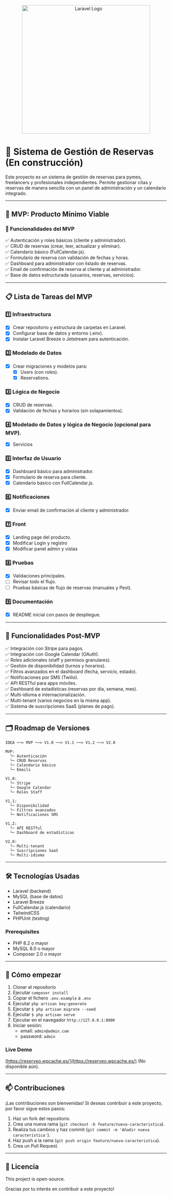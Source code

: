 <p align="center"><a href="https://laravel.com" target="_blank"><img src="https://raw.githubusercontent.com/laravel/art/master/logo-lockup/5%20SVG/2%20CMYK/1%20Full%20Color/laravel-logolockup-cmyk-red.svg" width="400" alt="Laravel Logo"></a></p>

# 📅 Sistema de Gestión de Reservas (En construcción)

Este proyecto es un sistema de gestión de reservas para pymes, freelancers y profesionales independientes. Permite gestionar citas y reservas de manera sencilla con un panel de administración y un calendario integrado.

---

## 🚀 MVP: Producto Mínimo Viable

### 🎯 Funcionalidades del MVP

✅ Autenticación y roles básicos (cliente y administrador).  
✅ CRUD de reservas (crear, leer, actualizar y eliminar).  
✅ Calendario básico (FullCalendar.js).  
✅ Formulario de reserva con validación de fechas y horas.  
✅ Dashboard para administrador con listado de reservas.  
✅ Email de confirmación de reserva al cliente y al administrador.  
✅ Base de datos estructurada (usuarios, reservas, servicios).

---

## 📋 Lista de Tareas del MVP

### 1️⃣ Infraestructura

-   [x] Crear repositorio y estructura de carpetas en Laravel.
-   [x] Configurar base de datos y entorno (.env).
-   [x] Instalar Laravel Breeze o Jetstream para autenticación.

### 2️⃣ Modelado de Datos

-   [x] Crear migraciones y modelos para:
    -   [x] Users (con roles).
    -   [x] Reservations.

### 3️⃣ Lógica de Negocio

-   [x] CRUD de reservas.
-   [x] Validación de fechas y horarios (sin solapamientos).

### 4️⃣ Modelado de Datos y lógica de Negocio (opcional para MVP).

-   [x] Servicios

### 5️⃣ Interfaz de Usuario

-   [x] Dashboard básico para administrador.
-   [x] Formulario de reserva para cliente.
-   [x] Calendario básico con FullCalendar.js.

### 6️⃣ Notificaciones

-   [x] Enviar email de confirmación al cliente y administrador.

### 7️⃣ Front

-   [x] Landing page del producto.
-   [x] Modificar Login y registro
-   [x] Modificar panel admin y vistas

### 8️⃣ Pruebas

-   [x] Validaciones principales.
-   [ ] Revisar todo el flujo.
-   [ ] Pruebas básicas de flujo de reservas (manuales y Pest).

### 9️⃣ Documentación

-   [x] README inicial con pasos de despliegue.

---

## 🌱 Funcionalidades Post-MVP

✅ Integración con Stripe para pagos.  
✅ Integración con Google Calendar (OAuth).  
✅ Roles adicionales (staff y permisos granulares).  
✅ Gestión de disponibilidad (turnos y horarios).  
✅ Filtros avanzados en el dashboard (fecha, servicio, estado).  
✅ Notificaciones por SMS (Twilio).  
✅ API RESTful para apps móviles.  
✅ Dashboard de estadísticas (reservas por día, semana, mes).  
✅ Multi-idioma e internacionalización.  
✅ Multi-tenant (varios negocios en la misma app).  
✅ Sistema de suscripciones SaaS (planes de pago).

---

## 🗂️ Roadmap de Versiones

```text
IDEA ──> MVP ──> V1.0 ──> V1.1 ──> V1.2 ──> V2.0

MVP:
  └─ Autenticación
  └─ CRUD Reservas
  └─ Calendario básico
  └─ Emails

V1.0:
  └─ Stripe
  └─ Google Calendar
  └─ Roles Staff

V1.1:
  └─ Disponibilidad
  └─ Filtros avanzados
  └─ Notificaciones SMS

V1.2:
  └─ API RESTful
  └─ Dashboard de estadísticas

V2.0:
  └─ Multi-tenant
  └─ Suscripciones SaaS
  └─ Multi-idioma
```

---

## 🛠️ Tecnologías Usadas

-   Laravel (backend)
-   MySQL (base de datos)
-   Laravel Breeze
-   FullCalendar.js (calendario)
-   TailwindCSS
-   PHPUnit (testing)

### Prerequisites

-   PHP 8.2 o mayor
-   MySQL 8.0 o mayor
-   Composer 2.0 o mayor

---

## 🚀 Cómo empezar

1. Clonar el repositorio
2. Ejecutar `composer install`
3. Copiar el fichero `.env.example` a `.env`
4. Ejecutar `php artisan key:generate`
5. Ejecutar `$ php artisan migrate --seed`
6. Ejecutar `$ php artisan serve`
7. Ejecutar en el navegador `http://127.0.0.1:8000`
8. Iniciar sesión:
    - email: `admin@admin.com`
    - password: `admin`

### Live Demo

[https://reserveo.wpcache.es/](https://reserveo.wpcache.es/) (No disponible aún).

---

## 📫 Contribuciones

¡Las contribuciones son bienvenidas! Si deseas contribuir a este proyecto, por favor sigue estos pasos:

1. Haz un fork del repositorio.
2. Crea una nueva rama (`git checkout -b feature/nueva-caracteristica`).
3. Realiza tus cambios y haz commit (`git commit -m 'Añadir nueva característica'`).
4. Haz push a la rama (`git push origin feature/nueva-caracteristica`).
5. Crea un Pull Request.

---

## 📄 Licencia

This project is open-source.

Gracias por tu interés en contribuir a este proyecto!
